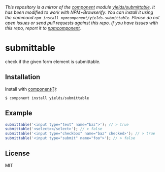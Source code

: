 *This repository is a mirror of the [component](http://component.io) module [yields/submittable](http://github.com/yields/submittable). It has been modified to work with NPM+Browserify. You can install it using the command `npm install npmcomponent/yields-submittable`. Please do not open issues or send pull requests against this repo. If you have issues with this repo, report it to [npmcomponent](https://github.com/airportyh/npmcomponent).*

# submittable

  check if the given form element is submittable.

## Installation

  Install with [component(1)](http://component.io):

    $ component install yields/submittable

## Example

```js
submittable('<input type="text" name="baz">'); // > true
submittable('<select></select>'); // > false
submittable('<input type="checkbox" name="baz" checked>'); // > true
submittable('<input type="submit" name="foo">'); // > false
```

## License

  MIT

